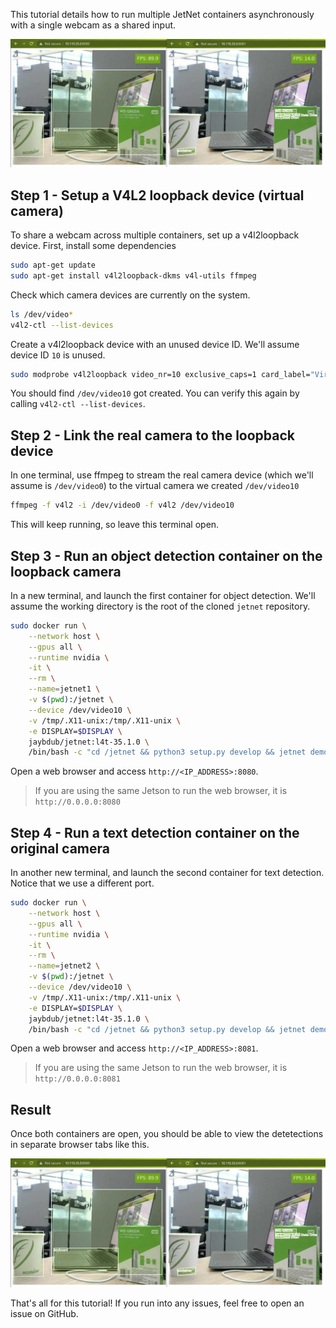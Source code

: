 This tutorial details how to run multiple JetNet containers asynchronously with a single webcam as a shared input.

![](/assets/two-containers.png)

## Step 1 - Setup a V4L2 loopback device (virtual camera)

To share a webcam across multiple containers, set up a v4l2loopback device.  First, install some dependencies

```bash
sudo apt-get update
sudo apt-get install v4l2loopback-dkms v4l-utils ffmpeg
```

Check which camera devices are currently on the system.

```bash
ls /dev/video*
v4l2-ctl --list-devices
```

Create a v4l2loopback device with an unused device ID.  We'll assume device ID `10` is unused.

```bash
sudo modprobe v4l2loopback video_nr=10 exclusive_caps=1 card_label="Virtual webcam"
```

You should find `/dev/video10` got created.  You can verify this again by calling ``v4l2-ctl --list-devices``.

## Step 2 - Link the real camera to the loopback device

In one terminal, use ffmpeg to stream the real camera device (which we'll assume is ``/dev/video0``) to the virtual camera we created ``/dev/video10``

```bash
ffmpeg -f v4l2 -i /dev/video0 -f v4l2 /dev/video10
```

This will keep running, so leave this terminal open.


## Step 3 - Run an object detection container on the loopback camera

In a new terminal, and launch the first container for object detection.  We'll assume the working directory is the root of the cloned ``jetnet`` repository.

```bash
sudo docker run \
    --network host \
    --gpus all \
    --runtime nvidia \
    -it \
    --rm \
    --name=jetnet1 \
    -v $(pwd):/jetnet \
    --device /dev/video10 \
    -v /tmp/.X11-unix:/tmp/.X11-unix \
    -e DISPLAY=$DISPLAY \
    jaybdub/jetnet:l4t-35.1.0 \
    /bin/bash -c "cd /jetnet && python3 setup.py develop && jetnet demo --port 8080 --camera_device 10 jetnet.yolox.YOLOX_NANO_TRT_FP16"
```

Open a web browser and access `http://<IP_ADDRESS>:8080`.

> If you are using the same Jetson to run the web browser, it is `http://0.0.0.0:8080`

## Step 4 - Run a text detection container on the original camera

In another new terminal, and launch the second container for text detection.  Notice that we use a different port.

```bash 
sudo docker run \
    --network host \
    --gpus all \
    --runtime nvidia \
    -it \
    --rm \
    --name=jetnet2 \
    -v $(pwd):/jetnet \
    --device /dev/video10 \
    -v /tmp/.X11-unix:/tmp/.X11-unix \
    -e DISPLAY=$DISPLAY \
    jaybdub/jetnet:l4t-35.1.0 \
    /bin/bash -c "cd /jetnet && python3 setup.py develop && jetnet demo --port 8081 --camera_device 10 jetnet.easyocr.EASYOCR_EN_TRT_FP16"
```

Open a web browser and access `http://<IP_ADDRESS>:8081`.

> If you are using the same Jetson to run the web browser, it is `http://0.0.0.0:8081`

## Result

Once both containers are open, you should be able to view the detetections in separate browser tabs like this.

![](/assets/two-containers.png)

That's all for this tutorial!  If you run into any issues, feel free to open an issue on GitHub.
